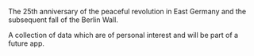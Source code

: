The 25th anniversary of the peaceful revolution in East Germany and the subsequent fall of the Berlin Wall.

A collection of data which are of personal interest and will be part of a future app.
